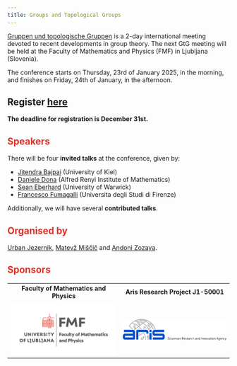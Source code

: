 ```yaml
---
title: Groups and Topological Groups
---
```


<!-- Intro box -->
<div>
  <p><a href="https://www.gtgconference.eu/index.php" target="_blank">Gruppen und topologische Gruppen</a> is a 2-day international meeting devoted to recent developments in group theory. The next GtG meeting will be held at the Faculty of Mathematics and Physics (FMF) in Ljubljana (Slovenia).</p>
  <p>The conference starts on Thursday, 23rd of January 2025, in the morning, and finishes on Friday, 24th of January, in the afternoon.</p>
</div>

<!-- Registration box -->
<div class="intro-box pale">
  <h2>Register <a href="https://docs.google.com/forms/d/1bbzCgnYoBJxO5xGWEOn8nsK0EqO9ZnFKHoC_1kCQZEU/edit" target="_blank">here</a></h2>
  <p style="font-weight: bold;">The deadline for registration is December 31st.</p>
</div>

## <span style="color: #E03127;">Speakers</span>

There will be four **invited talks** at the conference, given by:
- [Jitendra Bajpai](https://user.math.uni-kiel.de/%7Ejitendra/) (University of Kiel)
- [Daniele Dona](https://sites.google.com/view/danieledona/) (Alfred Renyi Institute of Mathematics)
- [Sean Eberhard](https://warwick.ac.uk/fac/sci/maths/people/staff/Eberhard) (University of Warwick)
- [Francesco Fumagalli](https://sites.google.com/unifi.it/fumagalli/) (Universita degli Studi di Firenze)

Additionally, we will have several **contributed talks**.

## <span style="color: #E03127;">Organised by</span>

[Urban Jezernik](https://sites.google.com/site/urbanjezernik/), [Matevž Miščič](https://sites.google.com/view/matevzmiscic) and [Andoni Zozaya](https://sites.google.com/view/andonizozaya/orrialdea).

## <span style="color: #E03127;">Sponsors</span>

<div class="scrollwrapper">
<table style="width: 100%; text-align: center; margin: 0 auto;">
  <tr>
    <td style="padding-bottom: 10px;"><strong>Faculty of Mathematics and Physics</strong></td>
    <td style="padding-bottom: 10px;"><strong>Aris Research Project J1-50001</strong></td>
  </tr>
  <tr>
    <td><img src="fmf.jpg" alt="FMF Logo" style="width: 300px; height: auto;"></td>
    <td><img src="aris.jpg" alt="Aris Logo" style="width: 300px; height: auto;"></td>
  </tr>
</table>
</div>
